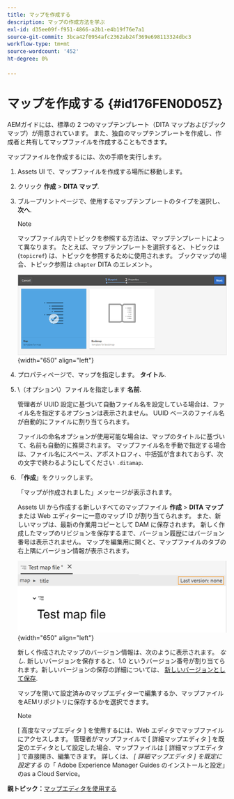 ```yaml
---
title: マップを作成する
description: マップの作成方法を学ぶ
exl-id: d35ee09f-f951-4866-a2b1-e4b19f76e7a1
source-git-commit: 3bca42f0954afc2362ab24f369e698113324dbc3
workflow-type: tm+mt
source-wordcount: '452'
ht-degree: 0%

---
```


# マップを作成する {#id176FEN0D05Z}

AEMガイドには、標準の 2 つのマップテンプレート（DITA マップおよびブックマップ）が用意されています。 また、独自のマップテンプレートを作成し、作成者と共有してマップファイルを作成することもできます。

マップファイルを作成するには、次の手順を実行します。

1. Assets UI で、マップファイルを作成する場所に移動します。

1. クリック **作成** \> **DITA マップ**.

1. ブループリントページで、使用するマップテンプレートのタイプを選択し、 **次へ**.

   >[!NOTE]
   >
   > マップファイル内でトピックを参照する方法は、マップテンプレートによって異なります。 たとえば、マップテンプレートを選択すると、トピックは\(`topicref`\) は、トピックを参照するために使用されます。 ブックマップの場合、トピック参照は `chapter` DITA のエレメント。

   ![](images/map-template.png){width="650" align="left"}

1. プロパティページで、マップを指定します。 **タイトル**.

1. \（オプション\）ファイルを指定します **名前**.

   管理者が UUID 設定に基づいて自動ファイル名を設定している場合は、ファイル名を指定するオプションは表示されません。 UUID ベースのファイル名が自動的にファイルに割り当てられます。

   ファイルの命名オプションが使用可能な場合は、マップのタイトルに基づいて、名前も自動的に推奨されます。 マップファイル名を手動で指定する場合は、ファイル名にスペース、アポストロフィ、中括弧が含まれておらず、次の文字で終わるようにしてください `.ditamap`.

1. 「**作成**」をクリックします。

   「マップが作成されました」メッセージが表示されます。

   Assets UI から作成する新しいすべてのマップファイル **作成** \> **DITA マップ** または Web エディターに一意のマップ ID が割り当てられます。 また、新しいマップは、最新の作業用コピーとして DAM に保存されます。 新しく作成したマップのリビジョンを保存するまで、バージョン履歴にはバージョン番号は表示されません。 マップを編集用に開くと、マップファイルのタブの右上隅にバージョン情報が表示されます。

   ![](images/first-version-map-none.png){width="650" align="left"}

   新しく作成されたマップのバージョン情報は、次のように表示されます。 *なし*. 新しいバージョンを保存すると、1.0 というバージョン番号が割り当てられます。新しいバージョンの保存の詳細については、 [新しいバージョンとして保存](web-editor-features.md#save-as-new-version-id209ME400GXA).

   マップを開いて設定済みのマップエディターで編集するか、マップファイルをAEMリポジトリに保存するかを選択できます。

   >[!NOTE]
   >
   > [ 高度なマップエディタ ] を使用するには、Web エディタでマップファイルにアクセスします。 管理者がマップファイルで [ 詳細マップエディタ ] を既定のエディタとして設定した場合、マップファイルは [ 詳細マップエディタ ] で直接開き、編集できます。 詳しくは、 *[ 詳細マップエディタ ] を既定に設定する* の「 Adobe Experience Manager Guides のインストールと設定」のas a Cloud Service。


**親トピック：**[&#x200B;マップエディタを使用する](map-editor.md)
